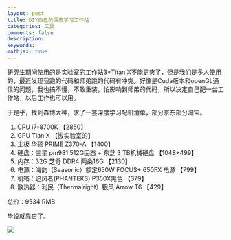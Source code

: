 ```yaml
---
layout: post
title: DIY自己的深度学习工作站
categories: 工具
comments: false
description: 
keywords: 
mathjax: true
---
```


研究生期间使用的是实验室的工作站3*Titan X不能更爽了，但是我们是多人使用的，最近发现我跑的代码和师弟跑的代码有冲突。好像是Cuda版本和openGL通信的问题，我也搞不懂，不敢重装，怕影响到师弟的代码，所以决定自己配一台工作站，以后工作也可以用。

于是乎，找到森博大神，求了一套深度学习配机清单，部分京东部分淘宝。

1. CPU i7-8700K 【2850】
2. GPU Tian X 【拔实验室的】
3. 主板 华硕 PRIME Z370-A  【1400】
4. 硬盘：三星 pm981 512G固态 + 东芝 3 TB机械硬盘 【1048+499】
5. 内存：32G  芝奇 DDR4 两条16G 【2130】
6. 电源：海韵（Seasonic）额定650W FOCUS+ 650FX 电源 【799】
7. 机箱：追风者(PHANTEKS) P350X黑色 【379】
8. 散热器：利民（Thermalright）银风 Arrow T6  【429】

总价：9534 RMB

毕设就靠它了。

![](http://p5iojc2zy.bkt.clouddn.com/_posts/_image/129f7ff30838e38bbdccea0a94a731d1_1.jpg)


